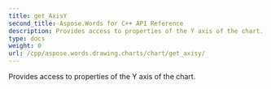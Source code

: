 ```yaml
---
title: get_AxisY
second_title: Aspose.Words for C++ API Reference
description: Provides access to properties of the Y axis of the chart. 
type: docs
weight: 0
url: /cpp/aspose.words.drawing.charts/chart/get_axisy/
---
```


Provides access to properties of the Y axis of the chart. 

